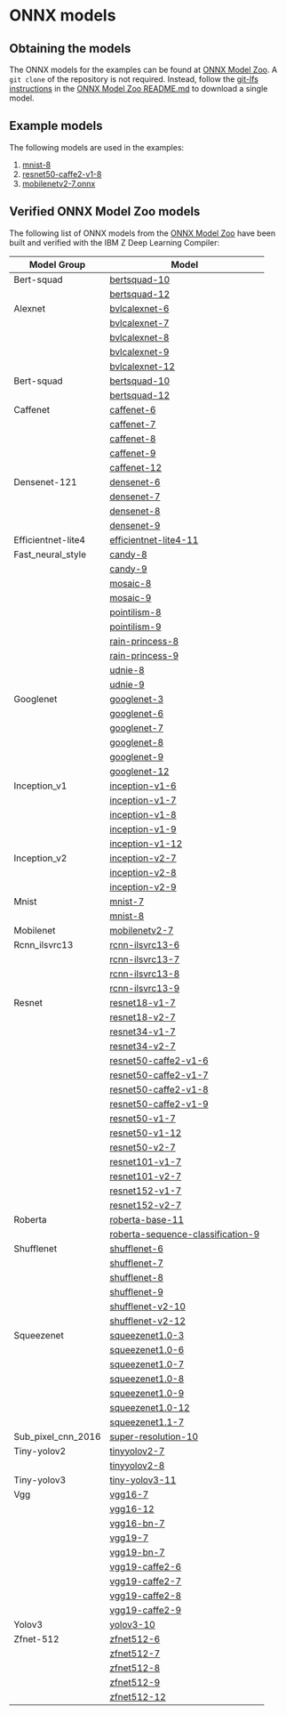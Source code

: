 # ONNX models
## Obtaining the models <a id="obtain-models"></a>
The ONNX models for the examples can be found at [ONNX Model Zoo](https://github.com/onnx/models). A `git clone`
of the repository is not required. Instead, follow the [git-lfs instructions](https://github.com/onnx/models#usage---git-lfs-) in the
[ONNX Model Zoo README.md](https://github.com/onnx/models#onnx-model-zoo) to download a single model.

## Example models
The following models are used in the examples:
1. [mnist-8](https://github.com/onnx/models/tree/main/vision/classification/mnist)
1. [resnet50-caffe2-v1-8](https://github.com/onnx/models/tree/main/vision/classification/resnet)
1. [mobilenetv2-7.onnx](https://github.com/onnx/models/tree/main/vision/classification/mobilenet/model)

## Verified ONNX Model Zoo models <a id="verified-models"></a>
The following list of ONNX models from the [ONNX Model Zoo](https://github.com/onnx/models) have been built and verified with the IBM Z Deep Learning Compiler:

| Model Group | Model |
| ------------------ | --------------- |
| Bert-squad | [bertsquad-10](https://github.com/onnx/models/tree/main/text/machine_comprehension/bert-squad) |
|  | [bertsquad-12](https://github.com/onnx/models/tree/main/text/machine_comprehension/bert-squad) |
| Alexnet | [bvlcalexnet-6](https://github.com/onnx/models/tree/main/vision/classification/alexnet) |
|  | [bvlcalexnet-7](https://github.com/onnx/models/tree/main/vision/classification/alexnet) |
|  | [bvlcalexnet-8](https://github.com/onnx/models/tree/main/vision/classification/alexnet) |
|  | [bvlcalexnet-9](https://github.com/onnx/models/tree/main/vision/classification/alexnet) |
|  | [bvlcalexnet-12](https://github.com/onnx/models/tree/main/vision/classification/alexnet) |
| Bert-squad | [bertsquad-10](https://github.com/onnx/models/tree/main/text/machine_comprehension/bert-squad) |
|  | [bertsquad-12](https://github.com/onnx/models/tree/main/text/machine_comprehension/bert-squad) |
| Caffenet | [caffenet-6](https://github.com/onnx/models/tree/main/vision/classification/caffenet) |
|  | [caffenet-7](https://github.com/onnx/models/tree/main/vision/classification/caffenet) |
|  | [caffenet-8](https://github.com/onnx/models/tree/main/vision/classification/caffenet) |
|  | [caffenet-9](https://github.com/onnx/models/tree/main/vision/classification/caffenet) |
|  | [caffenet-12](https://github.com/onnx/models/tree/main/vision/classification/caffenet) |
| Densenet-121 | [densenet-6](https://github.com/onnx/models/tree/main/vision/classification/densenet-121) |
|  | [densenet-7](https://github.com/onnx/models/tree/main/vision/classification/densenet-121) |
|  | [densenet-8](https://github.com/onnx/models/tree/main/vision/classification/densenet-121) |
|  | [densenet-9](https://github.com/onnx/models/tree/main/vision/classification/densenet-121) |
| Efficientnet-lite4 | [efficientnet-lite4-11](https://github.com/onnx/models/tree/main/vision/classification/efficientnet-lite4) |
| Fast_neural_style | [candy-8](https://github.com/onnx/models/tree/main/vision/style_transfer/fast_neural_style) |
|  | [candy-9](https://github.com/onnx/models/tree/main/vision/style_transfer/fast_neural_style) |
|  | [mosaic-8](https://github.com/onnx/models/tree/main/vision/style_transfer/fast_neural_style) |
|  | [mosaic-9](https://github.com/onnx/models/tree/main/vision/style_transfer/fast_neural_style) |
|  | [pointilism-8](https://github.com/onnx/models/tree/main/vision/style_transfer/fast_neural_style) |
|  | [pointilism-9](https://github.com/onnx/models/tree/main/vision/style_transfer/fast_neural_style) |
|  | [rain-princess-8](https://github.com/onnx/models/tree/main/vision/style_transfer/fast_neural_style) |
|  | [rain-princess-9](https://github.com/onnx/models/tree/main/vision/style_transfer/fast_neural_style) |
|  | [udnie-8](https://github.com/onnx/models/tree/main/vision/style_transfer/fast_neural_style) |
|  | [udnie-9](https://github.com/onnx/models/tree/main/vision/style_transfer/fast_neural_style) |
| Googlenet | [googlenet-3](https://github.com/onnx/models/tree/main/vision/classification/inception_and_googlenet/googlenet) |
|  | [googlenet-6](https://github.com/onnx/models/tree/main/vision/classification/inception_and_googlenet/googlenet) |
|  | [googlenet-7](https://github.com/onnx/models/tree/main/vision/classification/inception_and_googlenet/googlenet) |
|  | [googlenet-8](https://github.com/onnx/models/tree/main/vision/classification/inception_and_googlenet/googlenet) |
|  | [googlenet-9](https://github.com/onnx/models/tree/main/vision/classification/inception_and_googlenet/googlenet) |
|  | [googlenet-12](https://github.com/onnx/models/tree/main/vision/classification/inception_and_googlenet/googlenet) |
| Inception_v1 | [inception-v1-6](https://github.com/onnx/models/tree/main/vision/classification/inception_and_googlenet/inception_v1) |
|  | [inception-v1-7](https://github.com/onnx/models/tree/main/vision/classification/inception_and_googlenet/inception_v1) |
|  | [inception-v1-8](https://github.com/onnx/models/tree/main/vision/classification/inception_and_googlenet/inception_v1) |
|  | [inception-v1-9](https://github.com/onnx/models/tree/main/vision/classification/inception_and_googlenet/inception_v1) |
|  | [inception-v1-12](https://github.com/onnx/models/tree/main/vision/classification/inception_and_googlenet/inception_v1) |
| Inception_v2 | [inception-v2-7](https://github.com/onnx/models/tree/main/vision/classification/inception_and_googlenet/inception_v2) |
|  | [inception-v2-8](https://github.com/onnx/models/tree/main/vision/classification/inception_and_googlenet/inception_v2) |
|  | [inception-v2-9](https://github.com/onnx/models/tree/main/vision/classification/inception_and_googlenet/inception_v2) |
| Mnist | [mnist-7](https://github.com/onnx/models/tree/main/vision/classification/mnist) |
|  | [mnist-8](https://github.com/onnx/models/tree/main/vision/classification/mnist) |
| Mobilenet | [mobilenetv2-7](https://github.com/onnx/models/tree/main/vision/classification/mobilenet) |
| Rcnn_ilsvrc13 | [rcnn-ilsvrc13-6](https://github.com/onnx/models/tree/main/vision/classification/rcnn_ilsvrc13) |
|  | [rcnn-ilsvrc13-7](https://github.com/onnx/models/tree/main/vision/classification/rcnn_ilsvrc13) |
|  | [rcnn-ilsvrc13-8](https://github.com/onnx/models/tree/main/vision/classification/rcnn_ilsvrc13) |
|  | [rcnn-ilsvrc13-9](https://github.com/onnx/models/tree/main/vision/classification/rcnn_ilsvrc13) |
| Resnet | [resnet18-v1-7](https://github.com/onnx/models/tree/main/vision/classification/resnet) |
|  | [resnet18-v2-7](https://github.com/onnx/models/tree/main/vision/classification/resnet) |
|  | [resnet34-v1-7](https://github.com/onnx/models/tree/main/vision/classification/resnet) |
|  | [resnet34-v2-7](https://github.com/onnx/models/tree/main/vision/classification/resnet) |
|  | [resnet50-caffe2-v1-6](https://github.com/onnx/models/tree/main/vision/classification/resnet) |
|  | [resnet50-caffe2-v1-7](https://github.com/onnx/models/tree/main/vision/classification/resnet) |
|  | [resnet50-caffe2-v1-8](https://github.com/onnx/models/tree/main/vision/classification/resnet) |
|  | [resnet50-caffe2-v1-9](https://github.com/onnx/models/tree/main/vision/classification/resnet) |
|  | [resnet50-v1-7](https://github.com/onnx/models/tree/main/vision/classification/resnet) |
|  | [resnet50-v1-12](https://github.com/onnx/models/tree/main/vision/classification/resnet) |
|  | [resnet50-v2-7](https://github.com/onnx/models/tree/main/vision/classification/resnet) |
|  | [resnet101-v1-7](https://github.com/onnx/models/tree/main/vision/classification/resnet) |
|  | [resnet101-v2-7](https://github.com/onnx/models/tree/main/vision/classification/resnet) |
|  | [resnet152-v1-7](https://github.com/onnx/models/tree/main/vision/classification/resnet) |
|  | [resnet152-v2-7](https://github.com/onnx/models/tree/main/vision/classification/resnet) |
| Roberta | [roberta-base-11](https://github.com/onnx/models/tree/main/text/machine_comprehension/roberta) |
|  | [roberta-sequence-classification-9](https://github.com/onnx/models/tree/main/text/machine_comprehension/roberta) |
| Shufflenet | [shufflenet-6](https://github.com/onnx/models/tree/main/vision/classification/shufflenet) |
|  | [shufflenet-7](https://github.com/onnx/models/tree/main/vision/classification/shufflenet) |
|  | [shufflenet-8](https://github.com/onnx/models/tree/main/vision/classification/shufflenet) |
|  | [shufflenet-9](https://github.com/onnx/models/tree/main/vision/classification/shufflenet) |
|  | [shufflenet-v2-10](https://github.com/onnx/models/tree/main/vision/classification/shufflenet) |
|  | [shufflenet-v2-12](https://github.com/onnx/models/tree/main/vision/classification/shufflenet) |
| Squeezenet | [squeezenet1.0-3](https://github.com/onnx/models/tree/main/vision/classification/squeezenet) |
|  | [squeezenet1.0-6](https://github.com/onnx/models/tree/main/vision/classification/squeezenet) |
|  | [squeezenet1.0-7](https://github.com/onnx/models/tree/main/vision/classification/squeezenet) |
|  | [squeezenet1.0-8](https://github.com/onnx/models/tree/main/vision/classification/squeezenet) |
|  | [squeezenet1.0-9](https://github.com/onnx/models/tree/main/vision/classification/squeezenet) |
|  | [squeezenet1.0-12](https://github.com/onnx/models/tree/main/vision/classification/squeezenet) |
|  | [squeezenet1.1-7](https://github.com/onnx/models/tree/main/vision/classification/squeezenet) |
| Sub_pixel_cnn_2016 | [super-resolution-10](https://github.com/onnx/models/tree/main/vision/super_resolution/sub_pixel_cnn_2016) |
| Tiny-yolov2 | [tinyyolov2-7](https://github.com/onnx/models/tree/main/vision/object_detection_segmentation/tiny-yolov2) |
|  | [tinyyolov2-8](https://github.com/onnx/models/tree/main/vision/object_detection_segmentation/tiny-yolov2) |
| Tiny-yolov3 | [tiny-yolov3-11](https://github.com/onnx/models/tree/main/vision/object_detection_segmentation/tiny-yolov3) |
| Vgg | [vgg16-7](https://github.com/onnx/models/tree/main/vision/classification/vgg) |
|  | [vgg16-12](https://github.com/onnx/models/tree/main/vision/classification/vgg) |
|  | [vgg16-bn-7](https://github.com/onnx/models/tree/main/vision/classification/vgg) |
|  | [vgg19-7](https://github.com/onnx/models/tree/main/vision/classification/vgg) |
|  | [vgg19-bn-7](https://github.com/onnx/models/tree/main/vision/classification/vgg) |
|  | [vgg19-caffe2-6](https://github.com/onnx/models/tree/main/vision/classification/vgg) |
|  | [vgg19-caffe2-7](https://github.com/onnx/models/tree/main/vision/classification/vgg) |
|  | [vgg19-caffe2-8](https://github.com/onnx/models/tree/main/vision/classification/vgg) |
|  | [vgg19-caffe2-9](https://github.com/onnx/models/tree/main/vision/classification/vgg) |
| Yolov3 | [yolov3-10](https://github.com/onnx/models/tree/main/vision/object_detection_segmentation/yolov3) |
| Zfnet-512 | [zfnet512-6](https://github.com/onnx/models/tree/main/vision/classification/zfnet-512) |
|  | [zfnet512-7](https://github.com/onnx/models/tree/main/vision/classification/zfnet-512) |
|  | [zfnet512-8](https://github.com/onnx/models/tree/main/vision/classification/zfnet-512) |
|  | [zfnet512-9](https://github.com/onnx/models/tree/main/vision/classification/zfnet-512) |
|  | [zfnet512-12](https://github.com/onnx/models/tree/main/vision/classification/zfnet-512) |
